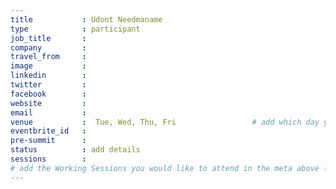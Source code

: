 ```yaml
---
title           : Udont Needmaname
type            : participant
job_title       :
company         :
travel_from     :
image           :
linkedin        :
twitter         :
facebook        :
website         :
email           :
venue           :  Tue, Wed, Thu, Fri                 # add which day you will be attending: Mon, Tue, Wed, Thu, Fri
eventbrite_id   :
pre-summit      :
status          : add details
sessions        :
# add the Working Sessions you would like to attend in the meta above (use the session's title) e.g. sessions (one per line): -Security Playbooks Diagrams -Hackathon Daily Sessions
---
```


<!-- put more details about participant here -->

